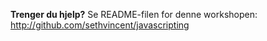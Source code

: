 __Trenger du hjelp?__ Se README-filen for denne workshopen: http://github.com/sethvincent/javascripting
